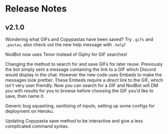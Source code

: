 # Release Notes

## v2.1.0
Wondering what GIFs and Copypastas have been saved? Try `.gifs` and `.pastas`, also check out the new help message with `.help`!

NodBot now uses Tenor instead of Giphy for GIF searches!

Changing the method to search for and save GIFs for later reuse. Previously the bot simply sent a message containing the link to a GIF which Discord would display in the chat. However the new code uses Embeds to make the messages look prettier. These Embeds require a *direct* link to the GIF, which isn't very user friendly. Now you can search for a GIF and NodBot will DM you with results for you to browse before choosing the GIF you'd like to save, then name it.

Generic bug squashing, sanitizing of inputs, setting up some configs for deployment on Heroku.

Updating Copypasta save method to be interactive and give a less complicated command syntax.